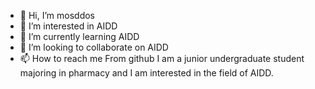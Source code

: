 - 👋 Hi, I’m mosddos
- 👀 I’m interested in AIDD
- 🌱 I’m currently learning AIDD
- 💞️ I’m looking to collaborate on AIDD
- 📫 How to reach me  From github
  I am a junior undergraduate student majoring in pharmacy and I am interested in the field of AIDD.

<!---
mosddos/mosddos is a ✨ special ✨ repository because its `README.md` (this file) appears on your GitHub profile.
You can click the Preview link to take a look at your changes.
--->
